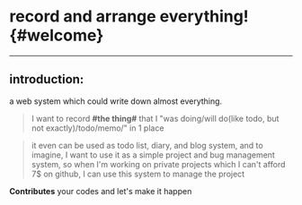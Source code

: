 record and arrange everything!	{#welcome}
=====================

------------------
introduction:
----------------------

a web system which could write down almost everything.

> I want to record **#the thing#** that I "was doing/will do(like todo, but not exactly)/todo/memo/" in 1 place

> it even can be used as todo list, diary, and blog system, and to imagine, I want to use it as a simple project and bug management system, so when I'm working on private projects which I can't afford 7$ on github, I can use this system to manage the project

**Contributes** your codes and let's make it happen
